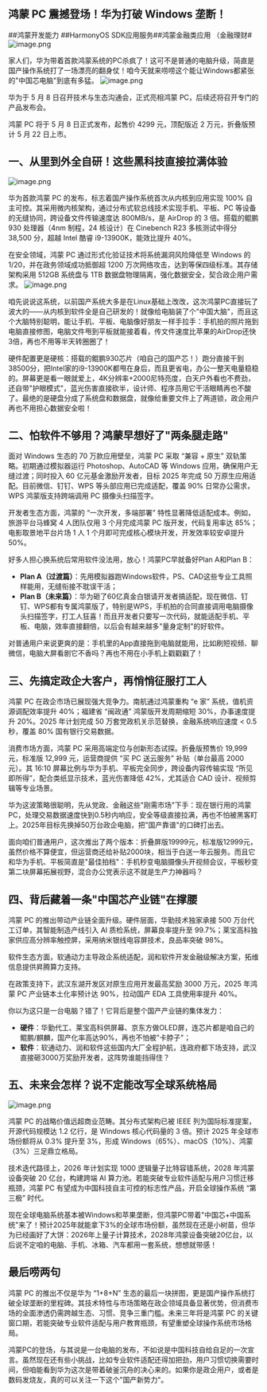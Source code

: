 ## 鸿蒙 PC 震撼登场！华为打破 Windows 垄断！

\##鸿蒙开发能力 ##HarmonyOS SDK应用服务##鸿蒙金融类应用 （金融理财#
![image.png](https://gonline-file.oss-cn-shenzhen.aliyuncs.com/file/png/2025-06-11/image_461e147d.png 'image.png')


家人们，华为带着首款鸿蒙系统的PC杀疯了！这可不是普通的电脑升级，简直是国产操作系统打了一场漂亮的翻身仗！咱今天就来唠唠这个能让Windows都紧张的"中国芯电脑"到底有多猛。
![image.png](https://gonline-file.oss-cn-shenzhen.aliyuncs.com/file/png/2025-06-11/image_d02f67d2.png 'image.png')

华为于 5 月 8 日召开技术与生态沟通会，正式亮相鸿蒙 PC，后续还将召开专门的产品发布会。

鸿蒙 PC 将于 5 月 8 日正式发布，起售价 4299 元，顶配版近 2 万元，折叠版预计 5 月 22 日上市。

## 一、从里到外全自研！这些黑科技直接拉满体验
![image.png](https://gonline-file.oss-cn-shenzhen.aliyuncs.com/file/png/2025-06-11/image_8fe8c89e.png 'image.png')


华为首款鸿蒙 PC 的发布，标志着国产操作系统首次从内核到应用实现 100% 自主可控。其采用微内核架构，通过分布式软总线技术实现手机、平板、PC 等设备的无缝协同，跨设备文件传输速度达 800MB/s，是 AirDrop 的 3 倍。搭载的鲲鹏 930 处理器（4nm 制程，24 核设计）在 Cinebench R23 多核测试中得分 38,500 分，超越 Intel 酷睿 i9-13900K，能效比提升 40%。

在安全领域，鸿蒙 PC 通过形式化验证技术将系统漏洞风险降低至 Windows 的 1/20，并在政务领域成功抵御超 1200 万次网络攻击，达到等保四级标准。其存储架构采用 512GB 系统盘与 1TB 数据盘物理隔离，强化数据安全，契合政企用户需求。
![image.png](https://gonline-file.oss-cn-shenzhen.aliyuncs.com/file/png/2025-06-11/image_3bf8bc61.png 'image.png')

咱先说说这系统，以前国产系统大多是在Linux基础上改改，这次鸿蒙PC直接玩了波大的——从内核到软件全是自己研发的！就像给电脑装了个"中国大脑"，而且这个大脑特别聪明，能让手机、平板、电脑像好朋友一样手拉手：手机拍的照片拖到电脑直接修图，电脑文件甩到平板就能接着看，传文件速度比苹果的AirDrop还快3倍，再也不用等半天转圈圈了！

硬件配置更是硬核：搭载的鲲鹏930芯片（咱自己的国产芯！）跑分直接干到38500分，把Intel家的i9-13900K都甩在身后，而且更省电，办公一整天电量稳稳的。屏幕更是看一眼就爱上，4K分辨率+2000尼特亮度，白天户外看也不费劲，还自带"护眼模式"，蓝光伤害直接砍半，设计师、程序员用它干活眼睛再也不酸了。最绝的是硬盘分成了系统盘和数据盘，就像给重要文件上了两道锁，政企用户再也不用担心数据安全啦！

## 二、怕软件不够用？鸿蒙早想好了"两条腿走路"

面对 Windows 生态的 70 万款应用壁垒，鸿蒙 PC 采取 “兼容 + 原生” 双轨策略。初期通过模拟器运行 Photoshop、AutoCAD 等 Windows 应用，确保用户无缝过渡；同时投入 60 亿元基金激励开发者，目标 2025 年完成 50 万原生应用适配。目前微信、钉钉、WPS 等头部应用已完成适配，覆盖 90% 日常办公需求，WPS 鸿蒙版支持跨端调用 PC 摄像头扫描签字。

开发者生态方面，鸿蒙的 “一次开发，多端部署” 特性显著降低适配成本。例如，旅游平台马蜂窝 4 人团队仅用 3 个月完成鸿蒙 PC 版开发，代码复用率达 85%；电影取景地平台片场 1 人 1 个月即可完成核心模块开发，开发效率较安卓提升 50%。

好多人担心换系统后常用软件没法用，放心！鸿蒙PC早就备好Plan A和Plan B：

*   **Plan A（过渡篇）**：先用模拟器跑Windows软件，PS、CAD这些专业工具照样能用，无缝衔接不耽误干活；
*   **Plan B（未来篇）**：华为砸了60亿真金白银请开发者搞适配，现在微信、钉钉、WPS都有专属鸿蒙版了，特别是WPS，手机拍的合同直接调用电脑摄像头扫描签字，打工人狂喜！而且开发者只要写一次代码，就能适配手机、平板、电脑，效率直接翻倍，以后会有越来越多"量身定制"的好软件。

对普通用户来说更爽的是：手机里的App直接拖到电脑就能用，比如刷短视频、聊微信，电脑大屏看剧它不香吗？再也不用在小手机上戳戳戳了！

## 三、先搞定政企大客户，再悄悄征服打工人

鸿蒙 PC 在政企市场已展现强大竞争力。南航通过鸿蒙重构 “e 家” 系统，值机资源调配效率提升 40%；福建省 “闽政通” 鸿蒙版开发周期缩短 30%，办事速度提升 20%。2025 年计划完成 50 万套党政机关示范替换，金融系统响应速度 < 0.5 秒，覆盖 80% 国有银行交易数据。

消费市场方面，鸿蒙 PC 采用高端定位与创新形态试探。折叠版预售价 19,999 元，标准版 12,999 元，运营商提供 “买 PC 送云服务” 补贴（单台最高 2000 元）。其 16:10 屏幕比例与华为手机、平板完全同步，跨设备内容传输实现 “所见即所得”，配合类纸显示技术，蓝光伤害降低 42%，尤其适合 CAD 设计、视频剪辑等专业场景。

华为这波策略很聪明，先从党政、金融这些"刚需市场"下手：现在银行用的鸿蒙PC，处理交易数据速度快到0.5秒内响应，安全等级直接拉满，再也不怕被黑客盯上。2025年目标先换掉50万台政企电脑，把"国产靠谱"的口碑打出去。

面向咱们普通用户，这次推出了两个版本：折叠屏版19999元，标准版12999元，虽然价格不算便宜，但运营商还给补贴2000块，相当于白送一年云服务。而且它和华为手机、平板简直是"最佳拍档"：手机秒变电脑摄像头开视频会议，平板秒变第二块屏幕拓展视野，混合办公党表示这不就是生产力神器吗？

## 四、背后藏着一条"中国芯产业链"在撑腰

鸿蒙 PC 的推出带动产业链全面升级。硬件层面，华勤技术独家承接 500 万台代工订单，其智能制造产线引入 AI 质检系统，屏幕良率提升至 99.7%；莱宝高科独家供应高分辨率触控屏，采用纳米银线电容屏技术，良品率突破 98%。

软件生态方面，软通动力主导政企系统适配，润和软件开发金融级解决方案，拓维信息提供昇腾算力支持。

在政策支持下，武汉东湖开发区对原生应用开发最高奖励 3000 万元，2025 年鸿蒙 PC 产业链本土化率预计达 90%，拉动国产 EDA 工具使用率提升 40%。

你以为这只是一台电脑？错了！它背后是整个国产产业链的集体发力：

*   **硬件**：华勤代工、莱宝高科供屏幕、京东方做OLED屏，连芯片都是咱自己的鲲鹏/麒麟，国产化率高达90%，再也不怕被"卡脖子"；
*   **软件**：软通动力、润和软件这些国内大厂全程护航，连政府都下场支持，武汉直接砸3000万奖励开发者，这阵势谁能挡得住？

## 五、未来会怎样？说不定能改写全球系统格局
![image.png](https://gonline-file.oss-cn-shenzhen.aliyuncs.com/file/png/2025-06-11/image_f30248f0.png 'image.png')

鸿蒙 PC 的战略价值远超商业范畴。其分布式架构已被 IEEE 列为国际标准提案，开源代码规模达 1.2 亿行，是 Windows 核心代码量的 3 倍。预计 2025 年全球市场份额将从 0.3% 提升至 3%，形成 Windows（65%）、macOS（10%）、鸿蒙（3%）三足鼎立格局。

技术迭代路径上，2026 年计划实现 1000 逻辑量子比特容错系统，2028 年鸿蒙设备突破 20 亿台，构建跨端 AI 算力池。若能突破专业软件适配与用户习惯迁移瓶颈，鸿蒙 PC 有望成为中国科技自主可控的标志性产品，开启全球操作系统 “第三极” 时代。

现在全球电脑系统基本被Windows和苹果垄断，但鸿蒙PC带着"中国芯+中国系统"来了！预计2025年就能拿下3%的全球市场份额，虽然现在还是小树苗，但华为已经画好了大饼：2026年上量子计算技术，2028年鸿蒙设备突破20亿台，以后说不定咱的电脑、手机、冰箱、汽车都用一套系统，想想就带感！

## 最后唠两句

鸿蒙 PC 的推出不仅是华为 “1+8+N” 生态的最后一块拼图，更是国产操作系统打破全球垄断的里程碑。其技术特性与市场策略在政企领域具备显著优势，但消费市场的全面渗透仍需跨越生态、习惯、竞争三重门槛。未来三年将是鸿蒙 PC 的关键窗口期，若能突破专业软件适配与用户教育瓶颈，有望重塑全球操作系统市场格局。

鸿蒙PC的登场，与其说是一台电脑的发布，不如说是中国科技自给自足的一次宣言。虽然现在还有些小挑战，比如专业软件适配还得加把劲，用户习惯切换需要时间，但咱能看到华为这次是带着破釜沉舟的决心来的。如果你是政企用户，或者是数码发烧友，真的可以关注一下这个"国产新势力"。
